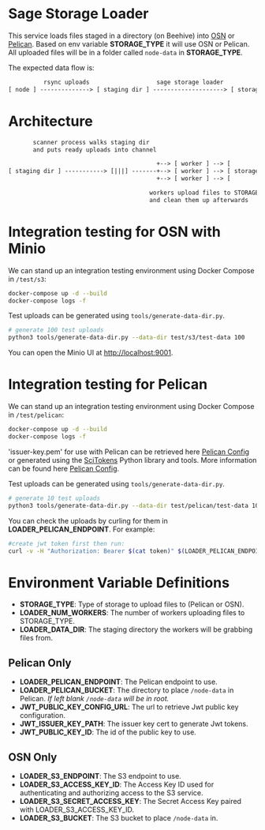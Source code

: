 # Sage Storage Loader

This service loads files staged in a directory (on Beehive) into [OSN](https://www.openstoragenetwork.org/) or [Pelican](https://pelicanplatform.org/). Based on env variable **STORAGE_TYPE** it will use OSN or Pelican. All uploaded files will be in a folder called `node-data` in **STORAGE_TYPE**.

The expected data flow is:

```txt
          rsync uploads                   sage storage loader
[ node ] --------------> [ staging dir ] --------------------> [ storage ]
```

# Architecture

```txt
       scanner process walks staging dir
       and puts ready uploads into channel

                                          +--> [ worker ] --> [         ]
[ staging dir ] -----------> [|||] -------+--> [ worker ] --> [ storage ]
                                          +--> [ worker ] --> [         ]

                                        workers upload files to STORAGE_TYPE
                                        and clean them up afterwards
```

# Integration testing for OSN with Minio

We can stand up an integration testing environment using Docker Compose in `/test/s3`:

```sh
docker-compose up -d --build
docker-compose logs -f
```

Test uploads can be generated using `tools/generate-data-dir.py`.

```sh
# generate 100 test uploads
python3 tools/generate-data-dir.py --data-dir test/s3/test-data 100
```

You can open the Minio UI at [http://localhost:9001](http://localhost:9001).

# Integration testing for Pelican

We can stand up an integration testing environment using Docker Compose in `/test/pelican`:

```sh
docker-compose up -d --build
docker-compose logs -f
```

'issuer-key.pem' for use with Pelican can be retrieved here [Pelican Config](https://github.com/waggle-sensor/honeyhouse-config/tree/main/beehives/sage-beehive/config/pelican) or generated using the [SciTokens](https://scitokens.org) Python library and tools. More information can be found here [Pelican Config](https://github.com/waggle-sensor/honeyhouse-config/tree/main/beehives/sage-beehive/config/pelican).

Test uploads can be generated using `tools/generate-data-dir.py`.

```sh
# generate 10 test uploads
python3 tools/generate-data-dir.py --data-dir test/pelican/test-data 10
```

You can check the uploads by curling for them in **LOADER_PELICAN_ENDPOINT**. For example:

```sh
#create jwt token first then run:
curl -v -H "Authorization: Bearer $(cat token)" $(LOADER_PELICAN_ENDPOINT)/$(LOADER_PELICAN_BUCKET)/
```

# Environment Variable Definitions
- **STORAGE_TYPE**: Type of storage to upload files to (Pelican or OSN).
- **LOADER_NUM_WORKERS**: The number of workers uploading files to STORAGE_TYPE.
- **LOADER_DATA_DIR**: The staging directory the workers will be grabbing files from.

## Pelican Only
- **LOADER_PELICAN_ENDPOINT**: The Pelican endpoint to use.
- **LOADER_PELICAN_BUCKET**: The directory to place `/node-data` in Pelican. *If left blank `/node-data` will be in root.*
- **JWT_PUBLIC_KEY_CONFIG_URL**: The url to retrieve Jwt public key configuration.
- **JWT_ISSUER_KEY_PATH**: The issuer key cert to generate Jwt tokens.
- **JWT_PUBLIC_KEY_ID**: The id of the public key to use.

## OSN Only
- **LOADER_S3_ENDPOINT**: The S3 endpoint to use.
- **LOADER_S3_ACCESS_KEY_ID**: The Access Key ID used for authenticating and authorizing access to the S3 service.
- **LOADER_S3_SECRET_ACCESS_KEY**: The Secret Access Key paired with LOADER_S3_ACCESS_KEY_ID.
- **LOADER_S3_BUCKET**: The S3 bucket to place `/node-data` in.